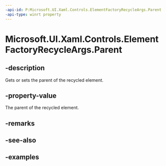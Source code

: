 ```yaml
---
-api-id: P:Microsoft.UI.Xaml.Controls.ElementFactoryRecycleArgs.Parent
-api-type: winrt property
---
```


<!-- Property syntax.
public UIElement Parent { get;  set; }
-->

# Microsoft.UI.Xaml.Controls.ElementFactoryRecycleArgs.Parent

## -description

Gets or sets the parent of the recycled element.

## -property-value

The parent of the recycled element.

## -remarks

## -see-also

## -examples

